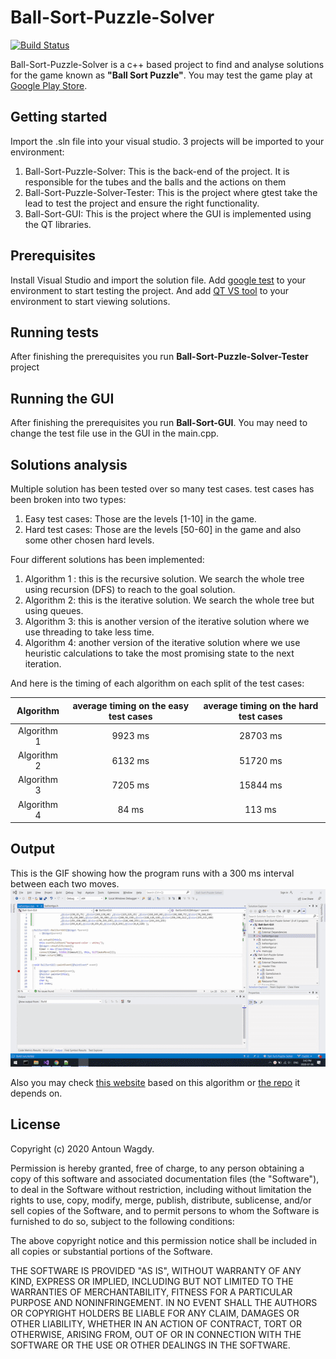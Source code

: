 # Ball-Sort-Puzzle-Solver
[![Build Status](https://travis-ci.org/AntounWagdy/Ball-Sort-Puzzle-Solver.svg?branch=master)](https://travis-ci.org/AntounWagdy/Ball-Sort-Puzzle-Solver)

Ball-Sort-Puzzle-Solver is a c++ based project to find and analyse solutions for the game known as **"Ball Sort Puzzle"**. You may test the game play at [Google Play Store](https://play.google.com/store/apps/details?id=com.GMA.Ball.Sort.Puzzle).

## Getting started
Import the .sln file into your visual studio. 3 projects will be imported to your environment:

 1. Ball-Sort-Puzzle-Solver: This is the back-end of the project. It is responsible for the tubes and the balls and the actions on them
 2. Ball-Sort-Puzzle-Solver-Tester: This is the project where gtest take the lead to test the project and ensure the right functionality.
 3. Ball-Sort-GUI: This is the project where the GUI is implemented using the QT libraries.


## Prerequisites
Install Visual Studio and import the solution file. Add [google test]([[https://docs.microsoft.com/en-us/visualstudio/test/how-to-use-google-test-for-cpp?view=vs-2019](https://docs.microsoft.com/en-us/visualstudio/test/how-to-use-google-test-for-cpp?view=vs-2019)]) to your environment to start testing the project. And add [QT VS tool]([[https://medium.com/@paryleevatou/how-to-setting-qt-gui-using-c-with-visual-studio-2017-dbb50406f99](https://medium.com/@paryleevatou/how-to-setting-qt-gui-using-c-with-visual-studio-2017-dbb50406f99)]) to your environment to start viewing solutions.

## Running tests
After finishing the prerequisites you run **Ball-Sort-Puzzle-Solver-Tester** project 

## Running the GUI
After finishing the prerequisites you run **Ball-Sort-GUI**. You may need to change the test file use in the GUI in the main.cpp. 

## Solutions analysis
Multiple solution has been tested over so many test cases. test cases has been broken into two types:
 1. Easy test cases: Those are the levels [1-10] in the game.
 2. Hard test cases: Those are the levels [50-60] in the game and also some other chosen hard levels.
 
Four different solutions has been implemented: <br>
 1. Algorithm 1 : this is the recursive solution. We search the whole tree using recursion (DFS) to reach to the goal solution.<br>
 2. Algorithm 2: this is the iterative solution.  We search the whole tree but using queues.<br>
 3. Algorithm 3: this is another version of the iterative solution where we use threading to take less time.<br>
 4. Algorithm 4: another version of the iterative solution where we use heuristic calculations to take the most promising state to the next iteration.<br>

And here is the timing of each algorithm on each split of the test cases:

|  Algorithm  | average timing on the easy test cases | average timing on the hard test cases |
|:-----------:|:-------------------------------------:|:-------------------------------------:|
| Algorithm 1 |                9923 ms                |                28703 ms               |
| Algorithm 2 |                6132 ms                |                51720 ms               |
| Algorithm 3 |                7205 ms                |                15844 ms               |
| Algorithm 4 |                 84 ms                 |                 113 ms                |
  
  ## Output
  This is the GIF showing how the program runs with a 300 ms interval between each two moves.
![GIF to show the program running](https://github.com/AntounWagdy/Ball-Sort-Puzzle-Solver/blob/master/demo.gif)

  Also you may check [this website]([https://ball-sort-solver-283820.uc.r.appspot.com/]) based on this algorithm or [the repo]([https://github.com/AntounWagdy/Ball-Sort-Solver-Website/tree/master]) it depends on. 
## License
Copyright (c) 2020 Antoun Wagdy.

Permission is hereby granted, free of charge, to any person obtaining a copy of this software and associated documentation files (the "Software"), to deal in the Software without restriction, including without limitation the rights to use, copy, modify, merge, publish, distribute, sublicense, and/or sell copies of the Software, and to permit persons to whom the Software is furnished to do so, subject to the following conditions:

The above copyright notice and this permission notice shall be included in all copies or substantial portions of the Software.

THE SOFTWARE IS PROVIDED "AS IS", WITHOUT WARRANTY OF ANY KIND, EXPRESS OR IMPLIED, INCLUDING BUT NOT LIMITED TO THE WARRANTIES OF MERCHANTABILITY, FITNESS FOR A PARTICULAR PURPOSE AND NONINFRINGEMENT. IN NO EVENT SHALL THE AUTHORS OR COPYRIGHT HOLDERS BE LIABLE FOR ANY CLAIM, DAMAGES OR OTHER LIABILITY, WHETHER IN AN ACTION OF CONTRACT, TORT OR OTHERWISE, ARISING FROM, OUT OF OR IN CONNECTION WITH THE SOFTWARE OR THE USE OR OTHER DEALINGS IN THE SOFTWARE.
